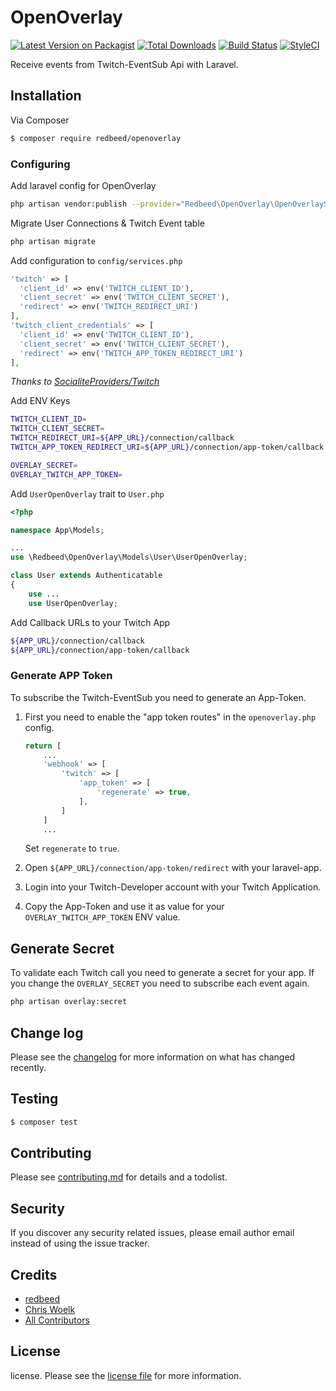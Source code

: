 # OpenOverlay

[![Latest Version on Packagist][ico-version]][link-packagist]
[![Total Downloads][ico-downloads]][link-downloads]
[![Build Status][ico-travis]][link-travis]
[![StyleCI][ico-styleci]][link-styleci]

Receive events from Twitch-EventSub Api with Laravel.

## Installation

Via Composer

``` bash
$ composer require redbeed/openoverlay
```

### Configuring

Add laravel config for OpenOverlay

``` bash
php artisan vendor:publish --provider="Redbeed\OpenOverlay\OpenOverlayServiceProvider"
```

Migrate User Connections & Twitch Event table

``` bash
php artisan migrate
```

Add configuration to `config/services.php`

```php
'twitch' => [    
  'client_id' => env('TWITCH_CLIENT_ID'),  
  'client_secret' => env('TWITCH_CLIENT_SECRET'),  
  'redirect' => env('TWITCH_REDIRECT_URI') 
],
'twitch_client_credentials' => [    
  'client_id' => env('TWITCH_CLIENT_ID'),  
  'client_secret' => env('TWITCH_CLIENT_SECRET'),  
  'redirect' => env('TWITCH_APP_TOKEN_REDIRECT_URI') 
],
```
_Thanks to [SocialiteProviders/Twitch][link-socialite]_

Add ENV Keys

``` bash
TWITCH_CLIENT_ID=
TWITCH_CLIENT_SECRET=
TWITCH_REDIRECT_URI=${APP_URL}/connection/callback
TWITCH_APP_TOKEN_REDIRECT_URI=${APP_URL}/connection/app-token/callback

OVERLAY_SECRET=
OVERLAY_TWITCH_APP_TOKEN=
```

Add `UserOpenOverlay` trait to `User.php`

``` php
<?php

namespace App\Models;

...
use \Redbeed\OpenOverlay\Models\User\UserOpenOverlay;

class User extends Authenticatable
{
    use ...
    use UserOpenOverlay;
```

Add Callback URLs to your Twitch App

``` bash
${APP_URL}/connection/callback
${APP_URL}/connection/app-token/callback
```

### Generate APP Token
To subscribe the Twitch-EventSub you need to generate an App-Token. 

1. First you need to enable the "app token routes" in the `openoverlay.php` config.
    ``` php
    return [
        ...
        'webhook' => [
            'twitch' => [
                'app_token' => [
                    'regenerate' => true,
                ],
            ]
        ]
        ...
    ```
    
    Set `regenerate` to `true`.

2. Open `${APP_URL}/connection/app-token/redirect` with your laravel-app.
3. Login into your Twitch-Developer account with your Twitch Application.
4. Copy the App-Token and use it as value for your  `OVERLAY_TWITCH_APP_TOKEN` ENV value.

## Generate Secret
To validate each Twitch call you need to generate a secret for your app.
If you change the `OVERLAY_SECRET` you need to subscribe each event again.

``` bash
php artisan overlay:secret
```

## Change log

Please see the [changelog](changelog.md) for more information on what has changed recently.

## Testing

``` bash
$ composer test
```

## Contributing

Please see [contributing.md](contributing.md) for details and a todolist.

## Security

If you discover any security related issues, please email author email instead of using the issue tracker.

## Credits

- [redbeed][link-author]
- [Chris Woelk][link-author-chris]
- [All Contributors][link-contributors]

## License

license. Please see the [license file](license.md) for more information.

[ico-version]: https://img.shields.io/packagist/v/redbeed/openoverlay.svg?style=flat-square
[ico-downloads]: https://img.shields.io/packagist/dt/redbeed/openoverlay.svg?style=flat-square
[ico-travis]: https://img.shields.io/travis/redbeed/openoverlay/master.svg?style=flat-square
[ico-styleci]: https://styleci.io/repos/12345678/shield

[link-packagist]: https://packagist.org/packages/redbeed/openoverlay
[link-downloads]: https://packagist.org/packages/redbeed/openoverlay
[link-travis]: https://travis-ci.org/redbeed/openoverlay
[link-socialite]: https://github.com/SocialiteProviders/Twitch
[link-styleci]: https://styleci.io/repos/12345678
[link-author]: https://github.com/redbeed
[link-author-chris]: https://github.com/redbeed
[link-contributors]: ../../contributors
